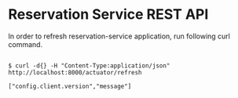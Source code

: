 # Reservation Service REST API

In order to refresh reservation-service application, run following curl command.

```curl

$ curl -d{} -H "Content-Type:application/json"  http://localhost:8000/actuator/refresh

["config.client.version","message"]
```
